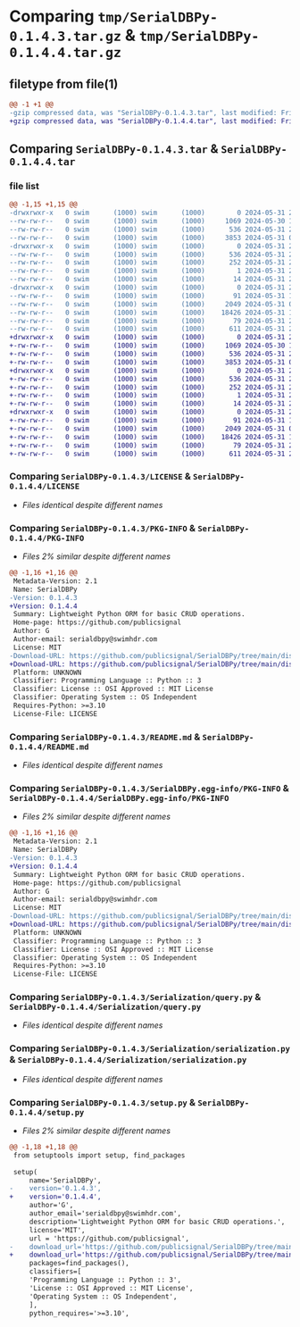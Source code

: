 # Comparing `tmp/SerialDBPy-0.1.4.3.tar.gz` & `tmp/SerialDBPy-0.1.4.4.tar.gz`

## filetype from file(1)

```diff
@@ -1 +1 @@
-gzip compressed data, was "SerialDBPy-0.1.4.3.tar", last modified: Fri May 31 20:24:32 2024, max compression
+gzip compressed data, was "SerialDBPy-0.1.4.4.tar", last modified: Fri May 31 20:25:29 2024, max compression
```

## Comparing `SerialDBPy-0.1.4.3.tar` & `SerialDBPy-0.1.4.4.tar`

### file list

```diff
@@ -1,15 +1,15 @@
-drwxrwxr-x   0 swim      (1000) swim      (1000)        0 2024-05-31 20:24:32.981536 SerialDBPy-0.1.4.3/
--rw-rw-r--   0 swim      (1000) swim      (1000)     1069 2024-05-30 17:49:33.000000 SerialDBPy-0.1.4.3/LICENSE
--rw-rw-r--   0 swim      (1000) swim      (1000)      536 2024-05-31 20:24:32.981536 SerialDBPy-0.1.4.3/PKG-INFO
--rw-rw-r--   0 swim      (1000) swim      (1000)     3853 2024-05-31 03:40:11.000000 SerialDBPy-0.1.4.3/README.md
-drwxrwxr-x   0 swim      (1000) swim      (1000)        0 2024-05-31 20:24:32.981536 SerialDBPy-0.1.4.3/SerialDBPy.egg-info/
--rw-rw-r--   0 swim      (1000) swim      (1000)      536 2024-05-31 20:24:32.000000 SerialDBPy-0.1.4.3/SerialDBPy.egg-info/PKG-INFO
--rw-rw-r--   0 swim      (1000) swim      (1000)      252 2024-05-31 20:24:32.000000 SerialDBPy-0.1.4.3/SerialDBPy.egg-info/SOURCES.txt
--rw-rw-r--   0 swim      (1000) swim      (1000)        1 2024-05-31 20:24:32.000000 SerialDBPy-0.1.4.3/SerialDBPy.egg-info/dependency_links.txt
--rw-rw-r--   0 swim      (1000) swim      (1000)       14 2024-05-31 20:24:32.000000 SerialDBPy-0.1.4.3/SerialDBPy.egg-info/top_level.txt
-drwxrwxr-x   0 swim      (1000) swim      (1000)        0 2024-05-31 20:24:32.981536 SerialDBPy-0.1.4.3/Serialization/
--rw-rw-r--   0 swim      (1000) swim      (1000)       91 2024-05-31 17:26:33.000000 SerialDBPy-0.1.4.3/Serialization/__init__.py
--rw-rw-r--   0 swim      (1000) swim      (1000)     2049 2024-05-31 04:22:30.000000 SerialDBPy-0.1.4.3/Serialization/query.py
--rw-rw-r--   0 swim      (1000) swim      (1000)    18426 2024-05-31 17:31:35.000000 SerialDBPy-0.1.4.3/Serialization/serialization.py
--rw-rw-r--   0 swim      (1000) swim      (1000)       79 2024-05-31 20:24:32.981536 SerialDBPy-0.1.4.3/setup.cfg
--rw-rw-r--   0 swim      (1000) swim      (1000)      611 2024-05-31 20:24:19.000000 SerialDBPy-0.1.4.3/setup.py
+drwxrwxr-x   0 swim      (1000) swim      (1000)        0 2024-05-31 20:25:29.684738 SerialDBPy-0.1.4.4/
+-rw-rw-r--   0 swim      (1000) swim      (1000)     1069 2024-05-30 17:49:33.000000 SerialDBPy-0.1.4.4/LICENSE
+-rw-rw-r--   0 swim      (1000) swim      (1000)      536 2024-05-31 20:25:29.684738 SerialDBPy-0.1.4.4/PKG-INFO
+-rw-rw-r--   0 swim      (1000) swim      (1000)     3853 2024-05-31 03:40:11.000000 SerialDBPy-0.1.4.4/README.md
+drwxrwxr-x   0 swim      (1000) swim      (1000)        0 2024-05-31 20:25:29.684738 SerialDBPy-0.1.4.4/SerialDBPy.egg-info/
+-rw-rw-r--   0 swim      (1000) swim      (1000)      536 2024-05-31 20:25:29.000000 SerialDBPy-0.1.4.4/SerialDBPy.egg-info/PKG-INFO
+-rw-rw-r--   0 swim      (1000) swim      (1000)      252 2024-05-31 20:25:29.000000 SerialDBPy-0.1.4.4/SerialDBPy.egg-info/SOURCES.txt
+-rw-rw-r--   0 swim      (1000) swim      (1000)        1 2024-05-31 20:25:29.000000 SerialDBPy-0.1.4.4/SerialDBPy.egg-info/dependency_links.txt
+-rw-rw-r--   0 swim      (1000) swim      (1000)       14 2024-05-31 20:25:29.000000 SerialDBPy-0.1.4.4/SerialDBPy.egg-info/top_level.txt
+drwxrwxr-x   0 swim      (1000) swim      (1000)        0 2024-05-31 20:25:29.684738 SerialDBPy-0.1.4.4/Serialization/
+-rw-rw-r--   0 swim      (1000) swim      (1000)       91 2024-05-31 17:26:33.000000 SerialDBPy-0.1.4.4/Serialization/__init__.py
+-rw-rw-r--   0 swim      (1000) swim      (1000)     2049 2024-05-31 04:22:30.000000 SerialDBPy-0.1.4.4/Serialization/query.py
+-rw-rw-r--   0 swim      (1000) swim      (1000)    18426 2024-05-31 17:31:35.000000 SerialDBPy-0.1.4.4/Serialization/serialization.py
+-rw-rw-r--   0 swim      (1000) swim      (1000)       79 2024-05-31 20:25:29.684738 SerialDBPy-0.1.4.4/setup.cfg
+-rw-rw-r--   0 swim      (1000) swim      (1000)      611 2024-05-31 20:25:21.000000 SerialDBPy-0.1.4.4/setup.py
```

### Comparing `SerialDBPy-0.1.4.3/LICENSE` & `SerialDBPy-0.1.4.4/LICENSE`

 * *Files identical despite different names*

### Comparing `SerialDBPy-0.1.4.3/PKG-INFO` & `SerialDBPy-0.1.4.4/PKG-INFO`

 * *Files 2% similar despite different names*

```diff
@@ -1,16 +1,16 @@
 Metadata-Version: 2.1
 Name: SerialDBPy
-Version: 0.1.4.3
+Version: 0.1.4.4
 Summary: Lightweight Python ORM for basic CRUD operations.
 Home-page: https://github.com/publicsignal
 Author: G
 Author-email: serialdbpy@swimhdr.com
 License: MIT
-Download-URL: https://github.com/publicsignal/SerialDBPy/tree/main/dist/SerialDBPy-0.1.4.3.tar.gz
+Download-URL: https://github.com/publicsignal/SerialDBPy/tree/main/dist/SerialDBPy-0.1.4.4.tar.gz
 Platform: UNKNOWN
 Classifier: Programming Language :: Python :: 3
 Classifier: License :: OSI Approved :: MIT License
 Classifier: Operating System :: OS Independent
 Requires-Python: >=3.10
 License-File: LICENSE
```

### Comparing `SerialDBPy-0.1.4.3/README.md` & `SerialDBPy-0.1.4.4/README.md`

 * *Files identical despite different names*

### Comparing `SerialDBPy-0.1.4.3/SerialDBPy.egg-info/PKG-INFO` & `SerialDBPy-0.1.4.4/SerialDBPy.egg-info/PKG-INFO`

 * *Files 2% similar despite different names*

```diff
@@ -1,16 +1,16 @@
 Metadata-Version: 2.1
 Name: SerialDBPy
-Version: 0.1.4.3
+Version: 0.1.4.4
 Summary: Lightweight Python ORM for basic CRUD operations.
 Home-page: https://github.com/publicsignal
 Author: G
 Author-email: serialdbpy@swimhdr.com
 License: MIT
-Download-URL: https://github.com/publicsignal/SerialDBPy/tree/main/dist/SerialDBPy-0.1.4.3.tar.gz
+Download-URL: https://github.com/publicsignal/SerialDBPy/tree/main/dist/SerialDBPy-0.1.4.4.tar.gz
 Platform: UNKNOWN
 Classifier: Programming Language :: Python :: 3
 Classifier: License :: OSI Approved :: MIT License
 Classifier: Operating System :: OS Independent
 Requires-Python: >=3.10
 License-File: LICENSE
```

### Comparing `SerialDBPy-0.1.4.3/Serialization/query.py` & `SerialDBPy-0.1.4.4/Serialization/query.py`

 * *Files identical despite different names*

### Comparing `SerialDBPy-0.1.4.3/Serialization/serialization.py` & `SerialDBPy-0.1.4.4/Serialization/serialization.py`

 * *Files identical despite different names*

### Comparing `SerialDBPy-0.1.4.3/setup.py` & `SerialDBPy-0.1.4.4/setup.py`

 * *Files 2% similar despite different names*

```diff
@@ -1,18 +1,18 @@
 from setuptools import setup, find_packages
 
 setup(
     name='SerialDBPy',
-    version='0.1.4.3',
+    version='0.1.4.4',
     author='G',
     author_email='serialdbpy@swimhdr.com',
     description='Lightweight Python ORM for basic CRUD operations.',
     license='MIT',
     url = 'https://github.com/publicsignal',
-    download_url='https://github.com/publicsignal/SerialDBPy/tree/main/dist/SerialDBPy-0.1.4.3.tar.gz',
+    download_url='https://github.com/publicsignal/SerialDBPy/tree/main/dist/SerialDBPy-0.1.4.4.tar.gz',
     packages=find_packages(),
     classifiers=[
     'Programming Language :: Python :: 3',
     'License :: OSI Approved :: MIT License',
     'Operating System :: OS Independent',
     ],
     python_requires='>=3.10',
```

